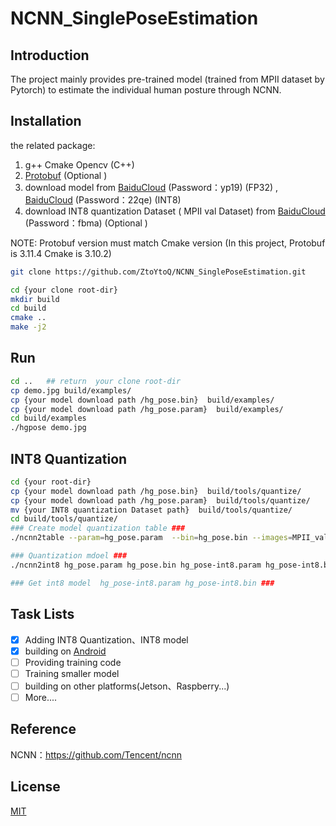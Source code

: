 # NCNN_SinglePoseEstimation
## Introduction 
The project mainly provides  pre-trained model (trained from MPII dataset by Pytorch) to estimate the individual human posture through NCNN.

## Installation
the related  package:
1. g++ Cmake Opencv (C++) 
2. [Protobuf](https://github.com/protocolbuffers/protobuf/blob/master/src/README.md)  (Optional )
3. download model from [BaiduCloud](https://pan.baidu.com/s/1Nw24WJj2SjG0iANua4XIoA) (Password：yp19) (FP32) , [BaiduCloud](https://pan.baidu.com/s/1QOCGh99e_3jVZgH9XMdhlQ) (Password：22qe) (INT8)
4. download  INT8 quantization Dataset ( MPII val Dataset) from [BaiduCloud](https://pan.baidu.com/s/1tS0rcevP-Sx3M3y-XxouHQ) (Password：fbma) (Optional )

NOTE: Protobuf version must match Cmake version (In this project, Protobuf is 3.11.4 Cmake is 3.10.2)

```bash
git clone https://github.com/ZtoYtoQ/NCNN_SinglePoseEstimation.git

cd {your clone root-dir}
mkdir build
cd build
cmake ..
make -j2
```
 ## Run
```bash
cd ..   ## return  your clone root-dir
cp demo.jpg build/examples/
cp {your model download path /hg_pose.bin}  build/examples/
cp {your model download path /hg_pose.param}  build/examples/
cd build/examples 
./hgpose demo.jpg
```
## INT8 Quantization

```bash
cd {your root-dir}
cp {your model download path /hg_pose.bin}  build/tools/quantize/
cp {your model download path /hg_pose.param}  build/tools/quantize/
mv {your INT8 quantization Dataset path}  build/tools/quantize/
cd build/tools/quantize/
### Create model quantization table ###
./ncnn2table --param=hg_pose.param  --bin=hg_pose.bin --images=MPII_val_image/  --output=hg_pose.table  --thread=2 --mean=112,113,110 --norm=0.004,0.004,0.004

### Quantization mdoel ###
./ncnn2int8 hg_pose.param hg_pose.bin hg_pose-int8.param hg_pose-int8.bin hg_pose.table

### Get int8 model  hg_pose-int8.param hg_pose-int8.bin ###
```



## Task Lists

- [x] Adding INT8 Quantization、INT8 model 
- [x] building  on [Android](https://github.com/ZtoYtoQ/NCNN_Android_SinglePoseEstimation) 
- [ ] Providing  training code
- [ ] Training  smaller model  
- [ ] building  on other platforms(Jetson、Raspberry...)
- [ ] More....

## Reference
NCNN：https://github.com/Tencent/ncnn

## License
[MIT](https://choosealicense.com/licenses/mit/)

